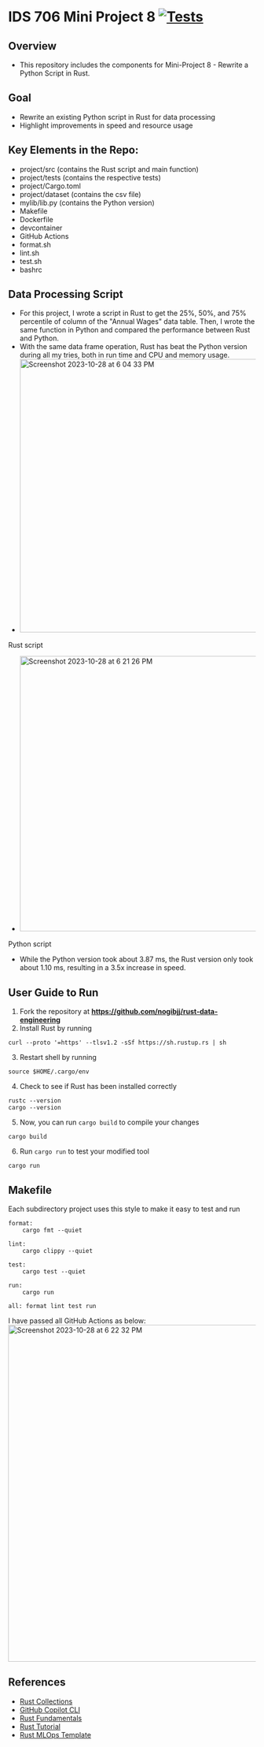 # IDS 706 Mini Project 8 [![Tests](https://github.com/jaxonyue/Jaxon-Yue-Mini-Project-7/actions/workflows/tests.yml/badge.svg)](https://github.com/jaxonyue/Jaxon-Yue-Mini-Project-7/actions/workflows/tests.yml)

## Overview
* This repository includes the components for Mini-Project 8 - Rewrite a Python Script in Rust.

## Goal
* Rewrite an existing Python script in Rust for data processing
* Highlight improvements in speed and resource usage

## Key Elements in the Repo:
* project/src (contains the Rust script and main function)
* project/tests (contains the respective tests)
* project/Cargo.toml
* project/dataset (contains the csv file)
* mylib/lib.py (contains the Python version)
* Makefile
* Dockerfile
* devcontainer
* GitHub Actions
* format.sh
* lint.sh
* test.sh
* bashrc

## Data Processing Script
* For this project, I wrote a script in Rust to get the 25%, 50%, and 75% percentile of column of the "Annual Wages" data table. Then, I wrote the same function in Python and compared the performance between Rust and Python.
* With the same data frame operation, Rust has beat the Python version during all my tries, both in run time and CPU and memory usage.
* <img width="555" alt="Screenshot 2023-10-28 at 6 04 33 PM" src="https://github.com/nogibjj/Jaxon-Yue-Mini-Project-8/assets/70416390/de64fe26-5af6-492c-8ad6-5a4aecbdfca8">
Rust script
* <img width="559" alt="Screenshot 2023-10-28 at 6 21 26 PM" src="https://github.com/nogibjj/Jaxon-Yue-Mini-Project-8/assets/70416390/b73ee2aa-8935-43e5-b287-90d04a2c00f2">
Python script

* While the Python version took about 3.87 ms, the Rust version only took about 1.10 ms, resulting in a 3.5x increase in speed.

## User Guide to Run
1. Fork the repository at **https://github.com/nogibjj/rust-data-engineering**
2. Install Rust by running
```
curl --proto '=https' --tlsv1.2 -sSf https://sh.rustup.rs | sh
```
3. Restart shell by running
```
source $HOME/.cargo/env
```
4. Check to see if Rust has been installed correctly
```
rustc --version
cargo --version
```
5. Now, you can run `cargo build` to compile your changes  
```
cargo build
```
6.  Run `cargo run` to test your modified tool 
```
cargo run
```

## Makefile

Each subdirectory project uses this style to make it easy to test and run

```
format:
	cargo fmt --quiet

lint:
	cargo clippy --quiet

test:
	cargo test --quiet

run:
	cargo run 

all: format lint test run
```

I have passed all GitHub Actions as below:
<img width="684" alt="Screenshot 2023-10-28 at 6 22 32 PM" src="https://github.com/nogibjj/Jaxon-Yue-Mini-Project-8/assets/70416390/aeb9727d-d93a-41de-9cda-7ddc28940c90">


## References

* [Rust Collections](https://doc.rust-lang.org/std/collections/index.html)
* [GitHub Copilot CLI](https://www.npmjs.com/package/@githubnext/github-copilot-cli)
* [Rust Fundamentals](https://github.com/alfredodeza/rust-fundamentals)
* [Rust Tutorial](https://nogibjj.github.io/rust-tutorial/)
* [Rust MLOps Template](https://github.com/nogibjj/mlops-template)
